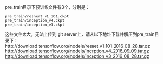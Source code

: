pre_train目录下预训练文件有3个，分别是：
```
pre_train/resnent_v1_101.ckpt
pre_train/inception_v4.ckpt
pre_train/inception_v3.ckpt
```
这些文件太大，无法上传到 git server上，请从以下地址下载并解压到pre_train目录下：
http://download.tensorflow.org/models/resnet_v1_101_2016_08_28.tar.gz
http://download.tensorflow.org/models/inception_v4_2016_09_09.tar.gz
http://download.tensorflow.org/models/inception_v3_2016_08_28.tar.gz
